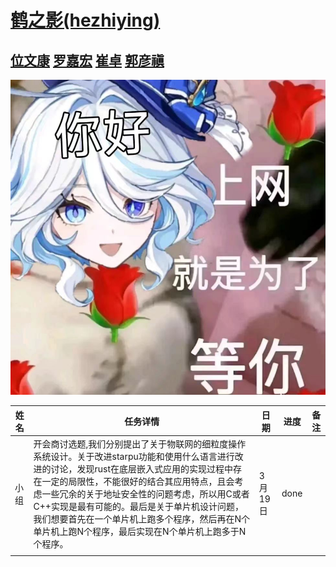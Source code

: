 # [鹤之影(hezhiying)](https://github.com/OSH-2025/hezhiying )
## [位文康](https://github.com/jianyingzhihe "位文康") [罗嘉宏](https://github.com/ustcljh "罗嘉宏") [崔卓](https://github.com/crosaa "崔卓") [郭彦禛](https://github.com/EricGuoYanzhen "郭彦禛")
![永世传颂，不休独舞，神爱世人，芙门永存！](./src/fufu.jpg)

| 姓名 | 任务详情     | 日期    | 进度 | 备注 |
| ---- | ------------ | ------- | ---- | ---- |
| 小组 | 开会商讨选题,我们分别提出了关于物联网的细粒度操作系统设计。关于改进starpu功能和使用什么语言进行改进的讨论，发现rust在底层嵌入式应用的实现过程中存在一定的局限性，不能很好的结合其应用特点，且会考虑一些冗余的关于地址安全性的问题考虑，所以用C或者C++实现是最有可能的。最后是关于单片机设计问题，我们想要首先在一个单片机上跑多个程序，然后再在N个单片机上跑N个程序，最后实现在N个单片机上跑多于N个程序。 | 3月19日 | done  |      |
|      |              |         |      |      |